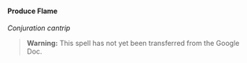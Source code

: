 #### Produce Flame
<!-- markdownlint-disable-next-line no-emphasis-as-heading -->
_Conjuration cantrip_

> **Warning:**
> This spell has not yet been transferred from the Google Doc.
